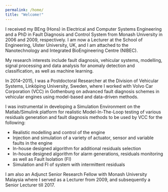 ```yaml
---
permalink: /home/
title: "Welcome!"
---
```


I received my BEng (Hons) in Electrical and Computer Systems Engineering and a PhD in Fault Diagnosis and Control System from Monash University in 2006 and 2009, respectively. I am now a Lecturer at the School of Engineering, Ulster University, UK, and I am attached to the Nanotechnology and Integrated BioEngineering Centre (NIBEC).

My research interests include fault diagnosis, vehicular systems, modelling, signal processing and data analysis for anomaly detection and classification, as well as machine learning.

In 2014–2015, I was a Postdoctoral Researcher at the Division of Vehicular Systems, Linköping University, Sweden, where I worked with Volvo Car Corporation (VCC) in Gothenburg on advanced fault diagnosis schemes in vehicular engines using model-based and data-driven methods.

I was instrumental in developing a Simulation Environment on the Matlab/Simulink platform for realistic Model-In-The-Loop testing of various residuals generation and fault diagnosis methods to be used by VCC for the following:
* Realistic modelling and control of the engine
* Injection and simulation of a variety of actuator, sensor and variable faults in the engine
* In-house designed algorithm for additional residuals selection
* In-house designed algorithm for alarm generations, residuals monitoring as well as Fault Isolation (FI)
* Simulation and FI of system with intermittent residuals

I am also an Adjunct Senior Research Fellow with Monash University Malaysia where I served as a Lecturer from 2009, and subsequently a Senior Lecturer till 2017.
